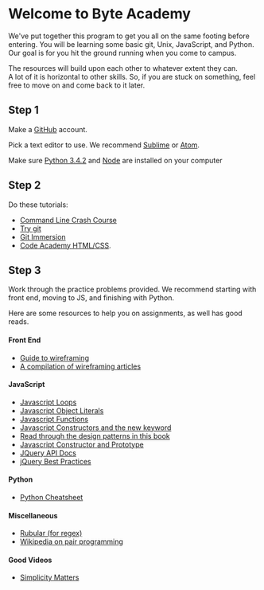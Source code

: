 Welcome to Byte Academy
=======================

We've put together this program to get you all on the same footing before entering. You will be learning some basic git, Unix, JavaScript, and Python.  
Our goal is for you hit the ground running when you come to campus.

The resources will build upon each other to whatever extent they can.  
A lot of it is horizontal to other skills. So, if you are stuck on something, feel free to move on and come back to it later.

## Step 1

Make a [GitHub](https://github.com/) account.

Pick a text editor to use. We recommend [Sublime](http://www.sublimetext.com/) or [Atom](https://atom.io/).

Make sure [Python 3.4.2](https://wiki.python.org/moin/BeginnersGuide/Download) and [Node](http://nodejs.org/download/) are installed on your computer

## Step 2

Do these tutorials:  
* [Command Line Crash Course](http://cli.learncodethehardway.org/book/)
* [Try git](try.github.io)
* [Git Immersion](http://gitimmersion.com/)
* [Code Academy HTML/CSS](http://www.codecademy.com/en/tracks/web).

## Step 3

Work through the practice problems provided. We recommend starting with front end, moving to JS, and finishing with Python.

Here are some resources to help you on assignments, as well has good reads.

#### Front End

* [Guide to wireframing](http://webdesign.tutsplus.com/articles/a-beginners-guide-to-wireframing--webdesign-7399)  
* [A compilation of wireframing articles](http://www.gracesmith.co.uk/get-wireframing-the-all-in-one-guide/)  

#### JavaScript

* [Javascript Loops](http://www.w3schools.com/js/js_loop_for.asp)
* [Javascript Object Literals](http://www.w3schools.com/js/js_objects.asp)
* [Javascript Functions](http://www.w3schools.com/js/js_functions.asp)
* [Javascript Constructors and the new keyword](https://developer.mozilla.org/en-US/docs/Web/JavaScript/Reference/Operators/new)
* [Read through the design patterns in this book](http://addyosmani.com/resources/essentialjsdesignpatterns/book/#designpatternsjavascript)
* [Javascript Constructor and Prototype](http://pivotallabs.com/javascript-constructors-prototypes-and-the-new-keyword/)
* [JQuery API Docs](http://api.jquery.com/)
* [jQuery Best Practices](http://gregfranko.com/jquery-best-practices/#/)

#### Python

* [Python Cheatsheet](http://perso.limsi.fr/pointal/_media/python:cours:mementopython3-english.pdf)

#### Miscellaneous

* [Rubular (for regex)](http://www.rubular.com)
* [Wikipedia on pair programming](http://en.wikipedia.org/wiki/Pair_programming)

#### Good Videos

* [Simplicity Matters](https://www.youtube.com/watch?v=rI8tNMsozo0)
